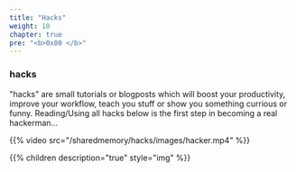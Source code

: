 ```yaml
---
title: "Hacks"
weight: 10
chapter: true
pre: "<b>0x00 </b>"
---
```


### hacks

"hacks" are small tutorials or blogposts which will boost your productivity, improve your workflow, teach you stuff or show you something currious or funny. Reading/Using all hacks below is the first step in becoming a real hackerman...

{{% video src="/sharedmemory/hacks/images/hacker.mp4" %}}

{{% children description="true" style="img" %}}
